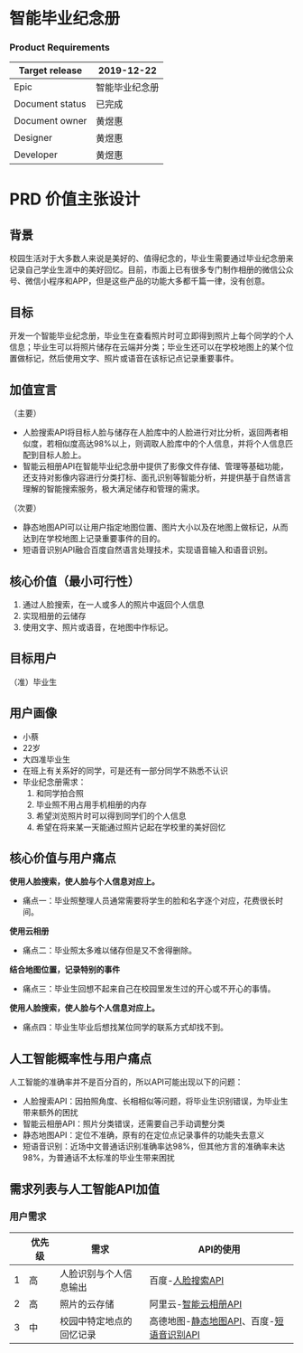 # 智能毕业纪念册

### Product Requirements
|Target release|2019-12-22|
|---|---|
|Epic|智能毕业纪念册|
|Document status|已完成|
|Document owner|黄煜惠|
|Designer|黄煜惠|
|Developer|黄煜惠|

# PRD 价值主张设计
## 背景
校园生活对于大多数人来说是美好的、值得纪念的，毕业生需要通过毕业纪念册来记录自己学业生涯中的美好回忆。目前，市面上已有很多专门制作相册的微信公众号、微信小程序和APP，但是这些产品的功能大多都千篇一律，没有创意。

## 目标
开发一个智能毕业纪念册，毕业生在查看照片时可立即得到照片上每个同学的个人信息；毕业生可以将照片储存在云端并分类；毕业生还可以在学校地图上的某个位置做标记，然后使用文字、照片或语音在该标记点记录重要事件。

## 加值宣言
（主要）
- 人脸搜索API将目标人脸与储存在人脸库中的人脸进行对比分析，返回两者相似度，若相似度高达98%以上，则调取人脸库中的个人信息，并将个人信息匹配到目标人脸上。
- 智能云相册API在智能毕业纪念册中提供了影像文件存储、管理等基础功能，还支持对影像内容进行分类打标、面孔识别等智能分析，并提供基于自然语言理解的智能搜索服务，极大满足储存和管理的需求。

（次要）
- 静态地图API可以让用户指定地图位置、图片大小以及在地图上做标记，从而达到在学校地图上记录重要事件的目的。
- 短语音识别API融合百度自然语言处理技术，实现语音输入和语音识别。

## 核心价值（最小可行性）
1. 通过人脸搜索，在一人或多人的照片中返回个人信息
2. 实现相册的云储存
3. 使用文字、照片或语音，在地图中作标记。

## 目标用户
（准）毕业生

## 用户画像
- 小蔡
- 22岁
- 大四准毕业生
- 在班上有关系好的同学，可是还有一部分同学不熟悉不认识
- 毕业纪念册需求：
    1. 和同学拍合照
    2. 毕业照不用占用手机相册的内存
    3. 希望浏览照片时可以得到同学们的个人信息
    4. 希望在将来某一天能通过照片记起在学校里的美好回忆

## 核心价值与用户痛点

**使用人脸搜索，使人脸与个人信息对应上。**
- 痛点一：毕业照整理人员通常需要将学生的脸和名字逐个对应，花费很长时间。

**使用云相册**
- 痛点二：毕业照太多难以储存但是又不舍得删除。

**结合地图位置，记录特别的事件**
- 痛点三：毕业生回想不起来自己在校园里发生过的开心或不开心的事情。

**使用人脸搜索，使人脸与个人信息对应上。**
- 痛点四：毕业生毕业后想找某位同学的联系方式却找不到。

## 人工智能概率性与用户痛点
人工智能的准确率并不是百分百的，所以API可能出现以下的问题：
- 人脸搜索API：因拍照角度、长相相似等问题，将毕业生识别错误，为毕业生带来额外的困扰
- 智能云相册API：照片分类错误，还需要自己手动调整分类
- 静态地图API：定位不准确，原有的在定位点记录事件的功能失去意义
- 短语音识别：近场中文普通话识别准确率达98%，但其他方言的准确率未达98%，为普通话不太标准的毕业生带来困扰

## 需求列表与人工智能API加值

### 用户需求
| |优先级|需求|API的使用|
|---|---|---|---|
|1|高|人脸识别与个人信息输出|百度-[人脸搜索API](https://ai.baidu.com/tech/face/search)|
|2|高|照片的云存储|阿里云-[智能云相册API](https://help.aliyun.com/document_detail/59902.html?spm=5176.10609282.905295.17.469838010yyDq4)|
|3|中|校园中特定地点的回忆记录|高德地图-[静态地图API](https://lbs.amap.com/api/webservice/guide/api/staticmaps)、百度-[短语音识别API](https://ai.baidu.com/tech/speech/asr)|
